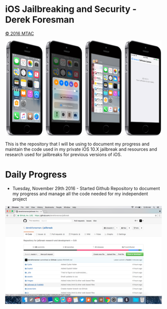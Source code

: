 # iOS Jailbreaking and Security - Derek Foresman 

[© 2016 MTAC](https://twitter.com/mtac8 "MTAC Twitter")

![Preview](Preview.png)

This is the repository that I will be using to document my progress and maintain the code used in my private iOS 10.X jailbreak and resources and research used for jailbreaks for previous versions of iOS.

# Daily Progress

* Tuesday, November 29th 2016 - Started Github Repository to document my progress and manage all the code needed for my independent project

![Preview](images/Github_Repo.png)

